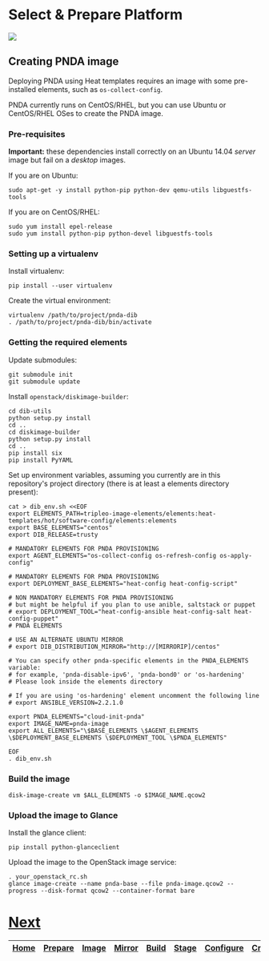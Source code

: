 # Select & Prepare Platform

![](../images/breadcrumbs.jpg)

## Creating PNDA image

Deploying PNDA using Heat templates requires an image with some pre-installed elements, such as `os-collect-config`. 

PNDA currently runs on CentOS/RHEL, but you can use Ubuntu or CentOS/RHEL OSes to create the PNDA image.

### Pre-requisites

**Important:** these dependencies install correctly on an Ubuntu 14.04 *server* image but fail on a *desktop* images.

If you are on Ubuntu:
```
sudo apt-get -y install python-pip python-dev qemu-utils libguestfs-tools
```

If you are on CentOS/RHEL:
```
sudo yum install epel-release
sudo yum install python-pip python-devel libguestfs-tools
```

### Setting up a virtualenv

Install virtualenv:

```
pip install --user virtualenv
```

Create the virtual environment:

```
virtualenv /path/to/project/pnda-dib
. /path/to/project/pnda-dib/bin/activate
```

### Getting the required elements

Update submodules:
```
git submodule init
git submodule update
```

Install `openstack/diskimage-builder`:

```
cd dib-utils
python setup.py install
cd ..
cd diskimage-builder
python setup.py install
cd ..
pip install six
pip install PyYAML
```

Set up environment variables, assuming you currently are in this repository's project directory (there is at least a elements directory present):


```
cat > dib_env.sh <<EOF
export ELEMENTS_PATH=tripleo-image-elements/elements:heat-templates/hot/software-config/elements:elements
export BASE_ELEMENTS="centos"
export DIB_RELEASE=trusty

# MANDATORY ELEMENTS FOR PNDA PROVISIONING
export AGENT_ELEMENTS="os-collect-config os-refresh-config os-apply-config"

# MANDATORY ELEMENTS FOR PNDA PROVISIONING
export DEPLOYMENT_BASE_ELEMENTS="heat-config heat-config-script"

# NON MANDATORY ELEMENTS FOR PNDA PROVISIONING
# but might be helpful if you plan to use anible, saltstack or puppet
# export DEPLOYMENT_TOOL="heat-config-ansible heat-config-salt heat-config-puppet"
# PNDA ELEMENTS

# USE AN ALTERNATE UBUNTU MIRROR
# export DIB_DISTRIBUTION_MIRROR="http://[MIRRORIP]/centos"

# You can specify other pnda-specific elements in the PNDA_ELEMENTS variable:
# for example, 'pnda-disable-ipv6', 'pnda-bond0' or 'os-hardening'
# Please look inside the elements directory

# If you are using 'os-hardening' element uncomment the following line
# export ANSIBLE_VERSION=2.2.1.0

export PNDA_ELEMENTS="cloud-init-pnda"
export IMAGE_NAME=pnda-image
export ALL_ELEMENTS="\$BASE_ELEMENTS \$AGENT_ELEMENTS \$DEPLOYMENT_BASE_ELEMENTS \$DEPLOYMENT_TOOL \$PNDA_ELEMENTS"

EOF
. dib_env.sh
```

### Build the image

```
disk-image-create vm $ALL_ELEMENTS -o $IMAGE_NAME.qcow2
```

### Upload the image to Glance

Install the glance client:

```
pip install python-glanceclient
```

Upload the image to the OpenStack image service:

```
. your_openstack_rc.sh
glance image-create --name pnda-base --file pnda-image.qcow2 --progress --disk-format qcow2 --container-format bare
```


# [Next](MIRROR.md)

| [Home](../OVERVIEW.md) | [Prepare](PREPARE.md) | [Image](IMAGE.md) | [Mirror](MIRROR.md) | [Build](BUILD.md) | [Stage](STAGE.md) | [Configure](CONFIGURE.md) | [Create](CREATE.md) | 
| --- | --- | --- | --- | --- | --- | --- | --- | 
